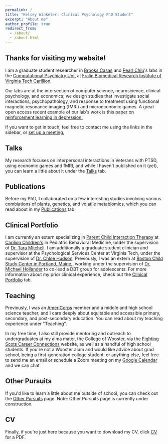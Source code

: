 ```yaml
---
permalink: /
title: "Kelsey Winkeler: Clinical Psychology PhD Student"
excerpt: "About me"
author_profile: true
redirect_from: 
  - /about/
  - /about.html
---
```


Thanks for visiting my website!
---

I am a graduate student researcher in [Brooks Casas](https://fbri.vtc.vt.edu/people-directory/primary-faculty/casas.html) and [Pearl Chiu](https://fbri.vtc.vt.edu/people-directory/primary-faculty/chiu.html)'s labs in the [Computational Psychiatry Unit](https://fbri.vtc.vt.edu/research/research-centers/center-for-human-neuroscience/computational-psychiatry-unit.html) at [Fralin Biomedical Research Institute of Virginia Tech Carillion](https://fbri.vtc.vt.edu/). 

Our labs are at the intersection of computer science, neuroscience, clinical psychology, and economics; we design studies that investigate social interactions, psychopathology, and response to treatment using functional magnetic resonance imaging (fMRI) and microeconomic games. A great open access recent example of our lab's work is this paper on [reinforcement learning in depression.](https://jamanetwork.com/journals/jamapsychiatry/article-abstract/2782452)

If you want to get in touch, feel free to contact me using the links in the sidebar, or [set up a meeting.](https://calendly.com/kwinkeler/30min)

Talks
---
My research focuses on interpersonal interactions in Veterans with PTSD, using economic games and fMRI, and while I haven't published on it (yet), you can learn a little about it under the [Talks](https://kelsey-winkeler.github.io/talks/) tab. 

Publications
---
Before my PhD, I collaborated on a few interesting studies involving various combiations of plants, genetics, and volatile metablomics, which you can read about in my [Publications](https://kelsey-winkeler.github.io/publications/) tab.

Clinical Portfolio
---
I am currently an extern specializing in [Parent Child Interaction Therapy](https://www.pcit.org/what-is-pcit.html) at [Carilion Children's](https://www.carilionclinic.org/locations/carilion-childrens-pediatric-behavioral-medicine) in Pediatric Behavioral Medicine, under the supervision of [Dr. Tara Mitchell](https://www.carilionclinic.org/providers/tara-mitchell-phd). I am additionally a graduate student clinician and supervisor at the Psychological Services Center at Virginia Tech, under the supervision of [Dr. Chloe Hudson](https://support.psyc.vt.edu/users/chloehudson). Previously, I was an extern at [Boston Child Study Center in Portland, Maine,](https://bostonchildstudycentermaine.com/), working under the supervision of [Dr. Michael Hollander](https://bostonchildstudycentermaine.com/michael-hollander) to co-lead a DBT group for adolescents. For more information about my prior clinical experience, check out the [Clinical Portfolio](https://kelsey-winkeler.github.io/portfolio/) tab.

Teaching
---
Previously, I was an [AmeriCorps](https://americorps.gov/serve) member and a middle and high school science teacher, and I care deeply about equitable and accessible primary, secondary, and post-secondary education. You can read about my teaching experience under "Teaching". 

In my free time, I also still provide mentoring and outreach to undergraduates at my alma mater, the College of Wooster, via the [Fighting Scots Career Connections](https://wooster.firsthand.co/) website, as well as a handful of high school students. If you're not a Wooster alum and would like advice about grad school, being a first-generation college student, or anything else, feel free to send me an email or schedule a Zoom meeting on my [Google Calendar](https://calendar.app.google/MurUNvZRmf8KUbzp7) and we can chat.

Other Pursuits
---
If you'd like to learn a little about me outside of school, you can check out the [Other Pursuits](https://kelsey-winkeler.github.io/pages/outside-of-school/) page. Note: Other Pursuits page is currently under construction.

CV
---
Finally, if you're just here because you want to download my CV, click [CV](https://kelsey-winkeler.github.io/files/Academic_CV_Template%20(1).pdf) for a PDF.




